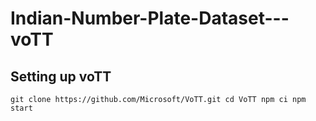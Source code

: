 # Indian-Number-Plate-Dataset---voTT
## Setting up voTT ##
 
 `git clone https://github.com/Microsoft/VoTT.git
 cd VoTT
 npm ci
 npm start`
